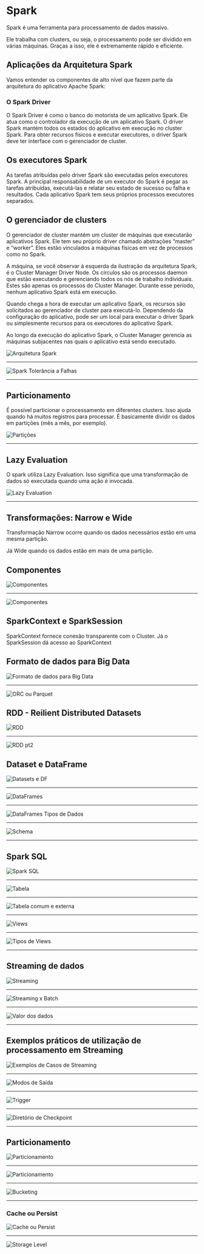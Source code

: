 # Spark

Spark é uma ferramenta para processamento de dados massivo.

Ele trabalha com clusters, ou seja, o processamento pode ser dividido em várias máquinas. Graças a isso, ele é extremamente rápido e eficiente.

## Aplicações da Arquitetura Spark

Vamos entender os componentes de alto nível que fazem parte da arquitetura do aplicativo Apache Spark:

### O Spark Driver
O Spark Driver é como o banco do motorista de um aplicativo Spark. Ele atua como o controlador da execução de um aplicativo Spark. O driver Spark mantém todos os estados do aplicativo em execução no cluster Spark. Para obter recursos físicos e executar executores, o driver Spark deve ter interface com o gerenciador de cluster.

## Os executores Spark
As tarefas atribuídas pelo driver Spark são executadas pelos executores Spark. A principal responsabilidade de um executor do Spark é pegar as tarefas atribuídas, executá-las e relatar seu estado de sucesso ou falha e resultados. Cada aplicativo Spark tem seus próprios processos executores separados.

## O gerenciador de clusters
O gerenciador de cluster mantém um cluster de máquinas que executarão aplicativos Spark. Ele tem seu próprio driver chamado abstrações “master” e “worker”. Eles estão vinculados a máquinas físicas em vez de processos como no Spark.

A máquina, se você observar à esquerda da ilustração da arquitetura Spark, é o Cluster Manager Driver Node. Os círculos são os processos daemon que estão executando e gerenciando todos os nós de trabalho individuais. Estes são apenas os processos do Cluster Manager. Durante esse período, nenhum aplicativo Spark está em execução.

Quando chega a hora de executar um aplicativo Spark, os recursos são solicitados ao gerenciador de cluster para executá-lo. Dependendo da configuração do aplicativo, pode ser um local para executar o driver Spark ou simplesmente recursos para os executores do aplicativo Spark.

Ao longo da execução do aplicativo Spark, o Cluster Manager gerencia as máquinas subjacentes nas quais o aplicativo está sendo executado.

![Arquitetura Spark](images/Screenshot_1.png "Arquitetura Spark")

---

![Spark Tolerância a Falhas](images/Screenshot_1.png "Spark Tolerância a Falhas")

---

## Particionamento

É possível particionar o processamento em diferentes clusters. Isso ajuda quando há muitos registros para processar. É basicamente dividir os dados em partições (mês a mês, por exemplo).

![Partições](images/Screenshot_2.png "Partições")

---

## Lazy Evaluation

O spark utiliza Lazy Evaluation. Isso significa que uma transformação de dados só executada quando uma ação é invocada.

![Lazy Evaluation](images/Screenshot_3.png "Lazy Evaluation")

---

## Transformações: Narrow e Wide

Transformação Narrow ocorre quando os dados necessários estão em uma mesma partição.

Já Wide quando os dados estão em mais de uma partição.

## Componentes

![Componentes](images/Screenshot_4.png "Componentes")

---

![Componentes](images/Screenshot_5.png "Componentes")

## SparkContext e SparkSession

SparkContext fornece conexão transparente com o Cluster. Já o SparkSession dá acesso ao SparkContext

## Formato de dados para Big Data

![Formato de dados para Big Data](images/Screenshot_6.png "Formato de dados para Big Data")

---

![ORC ou Parquet](images/Screenshot_7.png "ORC ou Parquet")

## RDD - Reilient Distributed Datasets

![RDD](images/Screenshot_8.png "RDD")

---

![RDD pt2](images/Screenshot_9.png "RDD pt2")

## Dataset e DataFrame

![Datasets e DF](images/Screenshot_10.png "Datasets e DF")

---

![DataFrames](images/Screenshot_11.png "DataFrames")

---

![DataFrames Tipos de Dados](images/Screenshot_12.png "DataFrames Tipos de Dados")

---

![Schema](images/Screenshot_13.png "Schema")

---

## Spark SQL

![Spark SQL](images/Screenshot_14.png "Spark SQL")

---

![Tabela](images/Screenshot_15.png "Tabela")

---

![Tabela comum e externa](images/Screenshot_16.png "Tabela comum e externa")

---

![Views](images/Screenshot_17.png "Views")

---

![Tipos de Views](images/Screenshot_18.png "Tipos de Views")

---

## Streaming de dados

![Streaming](images/Screenshot_19.png "Streaming")

---

![Streaming x Batch](images/Screenshot_20.png "Streaming x Batch")

---

![Valor dos dados](images/Screenshot_21.png "Valor dos dados")

---
## Exemplos práticos de utilização de processamento em Streaming

![Exemplos de Casos de Streaming](images/Screenshot_22.png "Exemplos de Casos de Streaming")

---

![Modos de Saída](images/Screenshot_23.png "Modos de Saída")

---

![Trigger](images/Screenshot_24.png "Trigger")

---

![Diretório de Checkpoint](images/Screenshot_25.png "Diretório de Checkpoint")

---

## Particionamento

![Particionamento](images/Screenshot_26.png "Particionamento")

---

![Particionamento](images/Screenshot_27.png "Particionamento")

---

![Bucketing](images/Screenshot_28.png "Bucketing")

---

### Cache ou Persist

![Cache ou Persist](images/Screenshot_29.png "Cache ou Persist")

---

![Storage Level](images/Screenshot_30.png "Storage Level")
